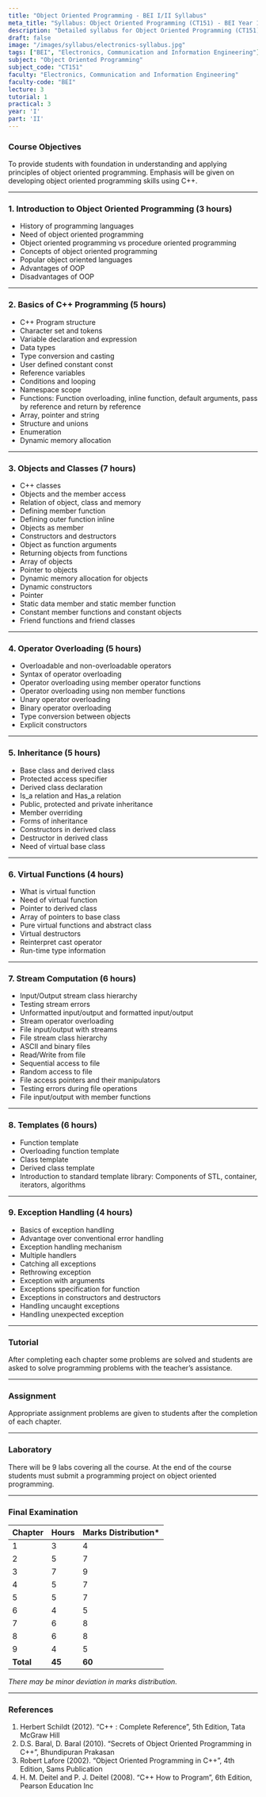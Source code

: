 ```yaml
---
title: "Object Oriented Programming - BEI I/II Syllabus"
meta_title: "Syllabus: Object Oriented Programming (CT151) - BEI Year 1 Part 2 | IOE Notes"
description: "Detailed syllabus for Object Oriented Programming (CT151), a first year, second part subject in the IOE BEI program."
draft: false
image: "/images/syllabus/electronics-syllabus.jpg"
tags: ["BEI", "Electronics, Communication and Information Engineering"]
subject: "Object Oriented Programming"
subject_code: "CT151"
faculty: "Electronics, Communication and Information Engineering"
faculty-code: "BEI"
lecture: 3
tutorial: 1
practical: 3
year: 'I'
part: 'II'
---
```


### Course Objectives
To provide students with foundation in understanding and applying principles of object oriented programming. Emphasis will be given on developing object oriented programming skills using C++.

---

### 1. Introduction to Object Oriented Programming (3 hours)
- History of programming languages
- Need of object oriented programming
- Object oriented programming vs procedure oriented programming
- Concepts of object oriented programming
- Popular object oriented languages
- Advantages of OOP
- Disadvantages of OOP

---

### 2. Basics of C++ Programming (5 hours)
- C++ Program structure
- Character set and tokens
- Variable declaration and expression
- Data types
- Type conversion and casting
- User defined constant const
- Reference variables
- Conditions and looping
- Namespace scope
- Functions: Function overloading, inline function, default arguments, pass by reference and return by reference
- Array, pointer and string
- Structure and unions
- Enumeration
- Dynamic memory allocation

---

### 3. Objects and Classes (7 hours)
- C++ classes
- Objects and the member access
- Relation of object, class and memory
- Defining member function
- Defining outer function inline
- Objects as member
- Constructors and destructors
- Object as function arguments
- Returning objects from functions
- Array of objects
- Pointer to objects
- Dynamic memory allocation for objects
- Dynamic constructors
- Pointer
- Static data member and static member function
- Constant member functions and constant objects
- Friend functions and friend classes

---

### 4. Operator Overloading (5 hours)
- Overloadable and non-overloadable operators
- Syntax of operator overloading
- Operator overloading using member operator functions
- Operator overloading using non member functions
- Unary operator overloading
- Binary operator overloading
- Type conversion between objects
- Explicit constructors

---

### 5. Inheritance (5 hours)
- Base class and derived class
- Protected access specifier
- Derived class declaration
- Is_a relation and Has_a relation
- Public, protected and private inheritance
- Member overriding
- Forms of inheritance
- Constructors in derived class
- Destructor in derived class
- Need of virtual base class

---

### 6. Virtual Functions (4 hours)
- What is virtual function
- Need of virtual function
- Pointer to derived class
- Array of pointers to base class
- Pure virtual functions and abstract class
- Virtual destructors
- Reinterpret cast operator
- Run-time type information

---

### 7. Stream Computation (6 hours)
- Input/Output stream class hierarchy
- Testing stream errors
- Unformatted input/output and formatted input/output
- Stream operator overloading
- File input/output with streams
- File stream class hierarchy
- ASCII and binary files
- Read/Write from file
- Sequential access to file
- Random access to file
- File access pointers and their manipulators
- Testing errors during file operations
- File input/output with member functions

---

### 8. Templates (6 hours)
- Function template
- Overloading function template
- Class template
- Derived class template
- Introduction to standard template library: Components of STL, container, iterators, algorithms

---

### 9. Exception Handling (4 hours)
- Basics of exception handling
- Advantage over conventional error handling
- Exception handling mechanism
- Multiple handlers
- Catching all exceptions
- Rethrowing exception
- Exception with arguments
- Exceptions specification for function
- Exceptions in constructors and destructors
- Handling uncaught exceptions
- Handling unexpected exception

---

### Tutorial
After completing each chapter some problems are solved and students are asked to solve programming problems with the teacher’s assistance.

---

### Assignment
Appropriate assignment problems are given to students after the completion of each chapter.

---

### Laboratory
There will be 9 labs covering all the course. At the end of the course students must submit a programming project on object oriented programming.

---

### Final Examination
| Chapter | Hours | Marks Distribution* |
|---------|-------|---------------------|
| 1       | 3     | 4                   |
| 2       | 5     | 7                   |
| 3       | 7     | 9                   |
| 4       | 5     | 7                   |
| 5       | 5     | 7                   |
| 6       | 4     | 5                   |
| 7       | 6     | 8                   |
| 8       | 6     | 8                   |
| 9       | 4     | 5                   |
| **Total** | **45** | **60**             |

*There may be minor deviation in marks distribution.*

---

### References
1. Herbert Schildt (2012). “C++ : Complete Reference”, 5th Edition, Tata McGraw Hill
2. D.S. Baral, D. Baral (2010). “Secrets of Object Oriented Programming in C++”, Bhundipuran Prakasan
3. Robert Lafore (2002). “Object Oriented Programming in C++”, 4th Edition, Sams Publication
4. H. M. Deitel and P. J. Deitel (2008). “C++ How to Program”, 6th Edition, Pearson Education Inc
